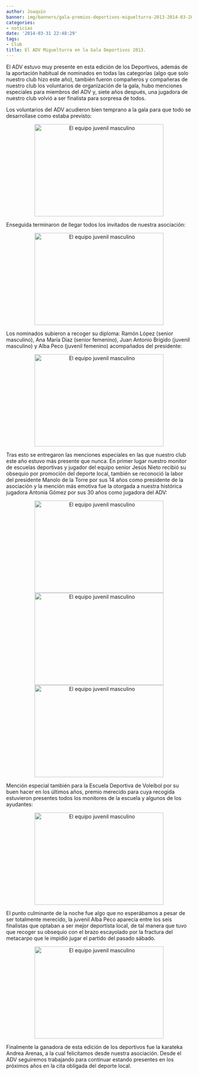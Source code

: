 ```yaml
---
author: Joaquín
banner: img/banners/gala-premios-deportivos-miguelturra-2013-2014-03-28-fuente-area-de-comunicacion-municipal-202.jpg
categories:
- noticias
date: '2014-03-31 22:48:29'
tags:
- Club
title: El ADV Miguelturra en la Gala Deportivos 2013.
---
```


El ADV estuvo muy presente en esta edición de los Deportivos, además de la aportación habitual de nominados en todas las categorías (algo que solo nuestro club hizo este año), también fueron compañeros y compañeras de nuestro club los voluntarios de organización de la gala, hubo menciones especiales para miembros del ADV y, siete años después, una jugadora de nuestro club volvió a ser finalista para sorpresa de todos.

Los voluntarios del ADV acudieron bien temprano a la gala para que todo se desarrollase como estaba previsto:


<center>
<a target="_new" href="http://www.advmiguelturra.org/img/banners/Captura%20de%20pantalla%20-%20310314%20-%2023%3A30%3A45.png"> 
<img alt="El equipo juvenil masculino"  align="center" src="http://www.advmiguelturra.org/img/banners/Captura%20de%20pantalla%20-%20310314%20-%2023%3A30%3A45.png" height="250" width="350"/> </a>
</center>

Enseguida terminaron de llegar todos los invitados de nuestra asociación:

<center>
<a target="_new" href="http://www.advmiguelturra.org/img/banners/Captura%20de%20pantalla%20-%20310314%20-%2023%3A32%3A23.png"> 
<img alt="El equipo juvenil masculino"  align="center" src="http://www.advmiguelturra.org/img/banners/Captura%20de%20pantalla%20-%20310314%20-%2023%3A32%3A23.png" height="250" width="350"/> </a>
</center>

Los nominados subieron a recoger su diploma: Ramón López (senior masculino), Ana María Díaz (senior femenino), Juan Antonio Brígido (juvenil masculino) y Alba Peco (juvenil femenino) acompañados del presidente:

<center>
<a target="_new" href="http://www.advmiguelturra.org/img/banners/gala-premios-deportivos-miguelturra-2013-2014-03-28-fuente-area-de-comunicacion-municipal-104.jpg"> 
<img alt="El equipo juvenil masculino"  align="center" src="http://www.advmiguelturra.org/img/banners/gala-premios-deportivos-miguelturra-2013-2014-03-28-fuente-area-de-comunicacion-municipal-104.jpg" height="250" width="350"/> </a>
</center>

Tras esto se entregaron las menciones especiales en las que nuestro club este año estuvo más presente que nunca. En primer lugar nuestro monitor de escuelas deportivas y jugador del equipo senior Jesús Nieto recibió su obsequio por promoción del deporte local, también se reconoció la labor del presidente Manolo de la Torre por sus 14 años como presidente de la asociación y la mención más emotiva fue la otorgada a nuestra histórica jugadora Antonia Gómez por sus 30 años como jugadora del ADV:

<center>
<a target="_new" href="http://www.advmiguelturra.org/img/banners/gala-premios-deportivos-miguelturra-2013-2014-03-28-fuente-area-de-comunicacion-municipal-128.jpg"> 
<img alt="El equipo juvenil masculino"  align="center" src="http://www.advmiguelturra.org/img/banners/gala-premios-deportivos-miguelturra-2013-2014-03-28-fuente-area-de-comunicacion-municipal-128.jpg" height="250" width="350"/> </a>
</center>

<center>
<a target="_new" href="http://www.advmiguelturra.org/img/banners/gala-premios-deportivos-miguelturra-2013-2014-03-28-fuente-area-de-comunicacion-municipal-134.jpg"> 
<img alt="El equipo juvenil masculino"  align="center" src="http://www.advmiguelturra.org/img/banners/gala-premios-deportivos-miguelturra-2013-2014-03-28-fuente-area-de-comunicacion-municipal-134.jpg" height="250" width="350"/> </a>
</center>

<center>
<a target="_new" href="http://www.advmiguelturra.org/img/banners/gala-premios-deportivos-miguelturra-2013-2014-03-28-fuente-area-de-comunicacion-municipal-144.jpg"> 
<img alt="El equipo juvenil masculino"  align="center" src="http://www.advmiguelturra.org/img/banners/gala-premios-deportivos-miguelturra-2013-2014-03-28-fuente-area-de-comunicacion-municipal-144.jpg" height="250" width="350"/> </a>
</center>

Mención especial también para la Escuela Deportiva de Voleibol por su buen hacer en los últimos años, premio merecido para cuya recogida estuvieron presentes todos los monitores de la escuela y algunos de los ayudantes:

<center>
<a target="_new" href="http://www.advmiguelturra.org/img/banners/gala-premios-deportivos-miguelturra-2013-2014-03-28-fuente-area-de-comunicacion-municipal-170.jpg"> 
<img alt="El equipo juvenil masculino"  align="center" src="http://www.advmiguelturra.org/img/banners/gala-premios-deportivos-miguelturra-2013-2014-03-28-fuente-area-de-comunicacion-municipal-170.jpg" height="250" width="350"/> </a>
</center>

El punto culminante de la noche fue algo que no esperábamos a pesar de ser totalmente merecido, la juvenil Alba Peco aparecía entre los seis finalistas que optaban a ser mejor deportista local, de tal manera que tuvo que recoger su obsequio con el brazo escayolado por la fractura del metacarpo que le impidió jugar el partido del pasado sábado.

<center>
<a target="_new" href="http://www.advmiguelturra.org/img/banners/gala-premios-deportivos-miguelturra-2013-2014-03-28-fuente-area-de-comunicacion-municipal-202.jpg"> 
<img alt="El equipo juvenil masculino"  align="center" src="http://www.advmiguelturra.org/img/banners/gala-premios-deportivos-miguelturra-2013-2014-03-28-fuente-area-de-comunicacion-municipal-202.jpg" height="250" width="350"/> </a>
</center>


Finalmente la ganadora de esta edición de los deportivos fue la karateka Andrea Arenas, a la cual felicitamos desde nuestra asociación. Desde el ADV seguiremos trabajando para continuar estando presentes en los próximos años en la cita obligada del deporte local.



